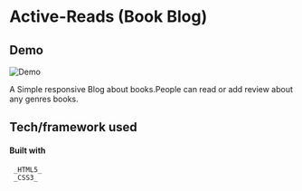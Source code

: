 # Active-Reads (Book Blog)
## Demo
![Demo](https://user-images.githubusercontent.com/49182604/114137978-9573c300-992a-11eb-961a-ba2a4988a167.gif)
 
 A Simple responsive Blog about books.People can read or add review about any genres books.
 ## Tech/framework used
  #### Built with
   ```
    _HTML5_
    _CSS3_
   ```

